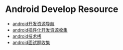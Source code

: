 # Android Develop Resource

* [android开发资源导航](doc/android开发资源导航.md)
* [android插件化开发资源收集](doc/android插件化开发.md)
* [android技术桟](doc/android技术桟.md)
* [android面试题收集](doc/android面试题收集.md)



